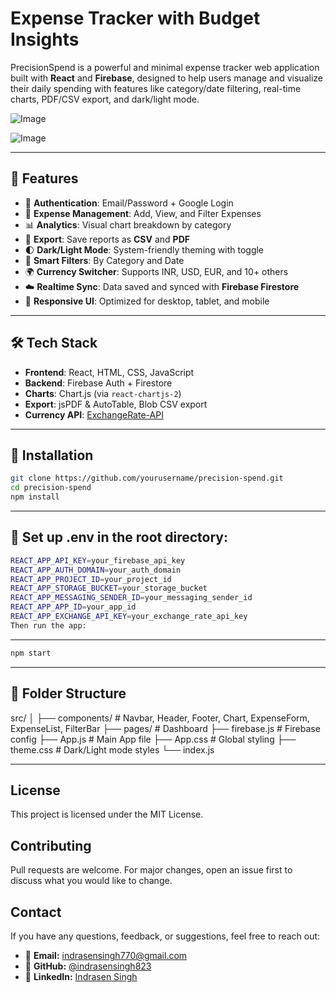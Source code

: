 # Expense Tracker with Budget Insights

PrecisionSpend is a powerful and minimal expense tracker web application built with **React** and **Firebase**, designed to help users manage and visualize their daily spending with features like category/date filtering, real-time charts, PDF/CSV export, and dark/light mode.

![Image](https://github.com/user-attachments/assets/7bef0524-994a-45f8-99d6-e3a90ec3c990)

![Image](https://github.com/user-attachments/assets/7bd3c8ee-3e0e-4b82-866b-dddb90fdae25)

---

## 🚀 Features

- 🔐 **Authentication**: Email/Password + Google Login
- 🧾 **Expense Management**: Add, View, and Filter Expenses
- 📊 **Analytics**: Visual chart breakdown by category
- 📁 **Export**: Save reports as **CSV** and **PDF**
- 🌓 **Dark/Light Mode**: System-friendly theming with toggle
- 🔎 **Smart Filters**: By Category and Date
- 🌍 **Currency Switcher**: Supports INR, USD, EUR, and 10+ others
- ☁️ **Realtime Sync**: Data saved and synced with **Firebase Firestore**
- 🎨 **Responsive UI**: Optimized for desktop, tablet, and mobile

---

## 🛠️ Tech Stack

- **Frontend**: React, HTML, CSS, JavaScript
- **Backend**: Firebase Auth + Firestore
- **Charts**: Chart.js (via `react-chartjs-2`)
- **Export**: jsPDF & AutoTable, Blob CSV export
- **Currency API**: [ExchangeRate-API](https://www.exchangerate-api.com)

---

## 🧪 Installation

```bash
git clone https://github.com/yourusername/precision-spend.git
cd precision-spend
npm install
```

---

## 🔑 Set up .env in the root directory:

```bash
REACT_APP_API_KEY=your_firebase_api_key
REACT_APP_AUTH_DOMAIN=your_auth_domain
REACT_APP_PROJECT_ID=your_project_id
REACT_APP_STORAGE_BUCKET=your_storage_bucket
REACT_APP_MESSAGING_SENDER_ID=your_messaging_sender_id
REACT_APP_APP_ID=your_app_id
REACT_APP_EXCHANGE_API_KEY=your_exchange_rate_api_key
Then run the app:
```
---

```bash
npm start
```

---

## 📁 Folder Structure
src/
│
├── components/       # Navbar, Header, Footer, Chart, ExpenseForm, ExpenseList, FilterBar
├── pages/            # Dashboard
├── firebase.js       # Firebase config
├── App.js            # Main App file
├── App.css           # Global styling
├── theme.css         # Dark/Light mode styles
└── index.js

---

## License
This project is licensed under the MIT License.

## Contributing
Pull requests are welcome. For major changes, open an issue first to discuss what you would like to change.

## Contact

If you have any questions, feedback, or suggestions, feel free to reach out:

- 📧 **Email:** indrasensingh770@gmail.com
- 🐙 **GitHub:** [@indrasensingh823](https://github.com/indrasensingh823)
- 🔗 **LinkedIn:** [Indrasen Singh](https://www.linkedin.com/in/indrasensingh823)



